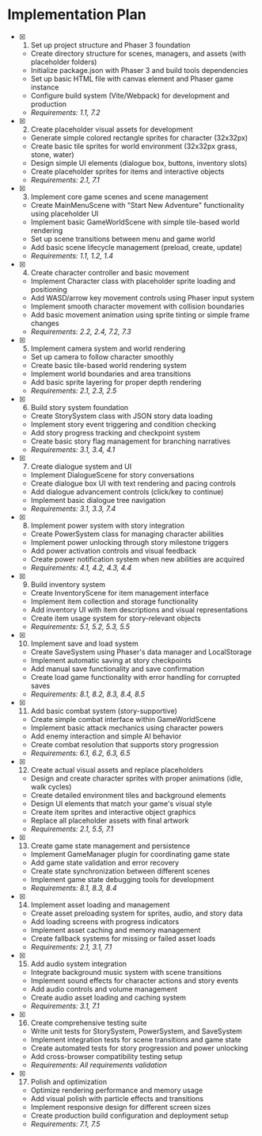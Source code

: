 # Implementation Plan

- [x] 1. Set up project structure and Phaser 3 foundation

  - Create directory structure for scenes, managers, and assets (with placeholder folders)
  - Initialize package.json with Phaser 3 and build tools dependencies
  - Set up basic HTML file with canvas element and Phaser game instance
  - Configure build system (Vite/Webpack) for development and production
  - _Requirements: 1.1, 7.2_

- [x] 2. Create placeholder visual assets for development

  - Generate simple colored rectangle sprites for character (32x32px)
  - Create basic tile sprites for world environment (32x32px grass, stone, water)
  - Design simple UI elements (dialogue box, buttons, inventory slots)
  - Create placeholder sprites for items and interactive objects
  - _Requirements: 2.1, 7.1_

- [x] 3. Implement core game scenes and scene management

  - Create MainMenuScene with "Start New Adventure" functionality using placeholder UI
  - Implement basic GameWorldScene with simple tile-based world rendering
  - Set up scene transitions between menu and game world
  - Add basic scene lifecycle management (preload, create, update)
  - _Requirements: 1.1, 1.2, 1.4_

- [x] 4. Create character controller and basic movement

  - Implement Character class with placeholder sprite loading and positioning
  - Add WASD/arrow key movement controls using Phaser input system
  - Implement smooth character movement with collision boundaries
  - Add basic movement animation using sprite tinting or simple frame changes
  - _Requirements: 2.2, 2.4, 7.2, 7.3_

- [x] 5. Implement camera system and world rendering

  - Set up camera to follow character smoothly
  - Create basic tile-based world rendering system
  - Implement world boundaries and area transitions
  - Add basic sprite layering for proper depth rendering
  - _Requirements: 2.1, 2.3, 2.5_

- [x] 6. Build story system foundation

  - Create StorySystem class with JSON story data loading
  - Implement story event triggering and condition checking
  - Add story progress tracking and checkpoint system
  - Create basic story flag management for branching narratives
  - _Requirements: 3.1, 3.4, 4.1_

- [x] 7. Create dialogue system and UI

  - Implement DialogueScene for story conversations
  - Create dialogue box UI with text rendering and pacing controls
  - Add dialogue advancement controls (click/key to continue)
  - Implement basic dialogue tree navigation
  - _Requirements: 3.1, 3.3, 7.4_

- [x] 8. Implement power system with story integration

  - Create PowerSystem class for managing character abilities
  - Implement power unlocking through story milestone triggers
  - Add power activation controls and visual feedback
  - Create power notification system when new abilities are acquired
  - _Requirements: 4.1, 4.2, 4.3, 4.4_

- [x] 9. Build inventory system

  - Create InventoryScene for item management interface
  - Implement item collection and storage functionality
  - Add inventory UI with item descriptions and visual representations
  - Create item usage system for story-relevant objects
  - _Requirements: 5.1, 5.2, 5.3, 5.5_

- [x] 10. Implement save and load system

  - Create SaveSystem using Phaser's data manager and LocalStorage
  - Implement automatic saving at story checkpoints
  - Add manual save functionality and save confirmation
  - Create load game functionality with error handling for corrupted saves
  - _Requirements: 8.1, 8.2, 8.3, 8.4, 8.5_

- [x] 11. Add basic combat system (story-supportive)

  - Create simple combat interface within GameWorldScene
  - Implement basic attack mechanics using character powers
  - Add enemy interaction and simple AI behavior
  - Create combat resolution that supports story progression
  - _Requirements: 6.1, 6.2, 6.3, 6.5_

- [x] 12. Create actual visual assets and replace placeholders

  - Design and create character sprites with proper animations (idle, walk cycles)
  - Create detailed environment tiles and background elements
  - Design UI elements that match your game's visual style
  - Create item sprites and interactive object graphics
  - Replace all placeholder assets with final artwork
  - _Requirements: 2.1, 5.5, 7.1_

- [x] 13. Create game state management and persistence

  - Implement GameManager plugin for coordinating game state
  - Add game state validation and error recovery
  - Create state synchronization between different scenes
  - Implement game state debugging tools for development
  - _Requirements: 8.1, 8.3, 8.4_

- [x] 14. Implement asset loading and management

  - Create asset preloading system for sprites, audio, and story data
  - Add loading screens with progress indicators
  - Implement asset caching and memory management
  - Create fallback systems for missing or failed asset loads
  - _Requirements: 2.1, 3.1, 7.1_

- [x] 15. Add audio system integration

  - Integrate background music system with scene transitions
  - Implement sound effects for character actions and story events
  - Add audio controls and volume management
  - Create audio asset loading and caching system
  - _Requirements: 3.1, 7.1_

- [x] 16. Create comprehensive testing suite

  - Write unit tests for StorySystem, PowerSystem, and SaveSystem
  - Implement integration tests for scene transitions and game state
  - Create automated tests for story progression and power unlocking
  - Add cross-browser compatibility testing setup
  - _Requirements: All requirements validation_

- [x] 17. Polish and optimization
  - Optimize rendering performance and memory usage
  - Add visual polish with particle effects and transitions
  - Implement responsive design for different screen sizes
  - Create production build configuration and deployment setup
  - _Requirements: 7.1, 7.5_
